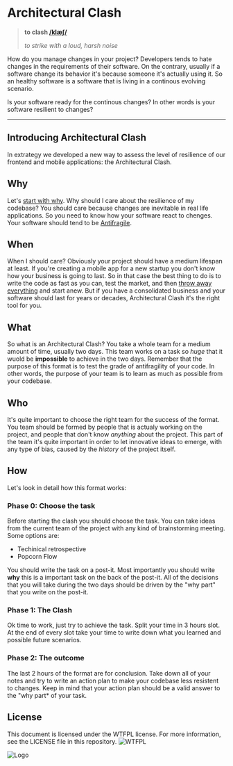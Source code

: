 # Architectural Clash

> **to clash [/klæʃ/](http://www.wordreference.com/audio/en/uk/rp/en015416.mp3)**  
>
> *to strike with a loud, harsh noise*

How do you manage changes in your project? Developers tends to hate changes in the requirements of their software. On the contrary, usually if a software change its behavior it's because someone it's actually using it. So an healthy software is a software that is living in a continous evolving scenario.

Is your software ready for the continous changes? In other words is your software resilient to changes?

- - -

## Introducing Architectural Clash

In extrategy we developed a new way to assess the level of resilience of our frontend and mobile applications: the  Architectural Clash.

## Why

Let's [start with why](https://www.startwithwhy.com/). Why should I care about the resilience of my codebase? You should care because changes are inevitable in real life applications. So you need to know how your software react to chenges. Your software should tend to be [Antifragile](https://en.wikipedia.org/wiki/Antifragile).

## When

When I should care? Obviously your project should have a medium lifespan at least. If you're creating a mobile app for a new startup you don't know how your business is going to last. So in that case the best thing to do is to write the code as fast as you can, test the market, and then [throw away everything](https://martinfowler.com/bliki/SacrificialArchitecture.html) and start anew. But if you have a consolidated business and your software should last for years or decades, Architectural Clash it's the right tool for you.

## What

So what is an Architectural Clash? You take a whole team for a medium amount of time, usually two days. This team works on a task so *huge* that it wuold be **impossible** to achieve in the two days. Remember that the purpose of this format is to test the grade of antifragility of your code. In other words, the purpose of your team is to learn as much as possible from your codebase.

## Who

It's quite important to choose the right team for the success of the format. You team should be formed by people that is actualy working on the project, and people that don't know *anything* about the project. This part of the team it's quite important in order to let innovative ideas to emerge, with any type of bias, caused by the *history* of the project itself.

## How

Let's look in detail how this format works:

### Phase 0: Choose the task

Before starting the clash you should choose the task. You can take ideas from the current team of the project with any kind of brainstorming meeting. Some options are:

* Techinical retrospective
* Popcorn Flow

You should write the task on a post-it. Most importantly you should write **why** this is a important task on the back of the post-it. All of the decisions that you will take during the two days should be driven by the "why part" that you write on the post-it.

### Phase 1: The Clash

Ok time to work, just try to achieve the task. Split your time in 3 hours slot. At the end of every slot take your time to write down what you learned and possible future scenarios.

### Phase 2: The outcome

The last 2 hours of the format are for conclusion. Take down all of your notes and try to write an action plan to make your codebase less resistent to changes. Keep in mind that your action plan should be a valid answer to the "why part* of your task.

## License

This document is licensed under the WTFPL license. For more information, see the LICENSE file in this repository.
![WTFPL](http://www.wtfpl.net/wp-content/uploads/2012/12/wtfpl-badge-4.png)

![Logo](http://www.extrategy.net/themes/custom/extrategy/img/logo-extrategy.svg)